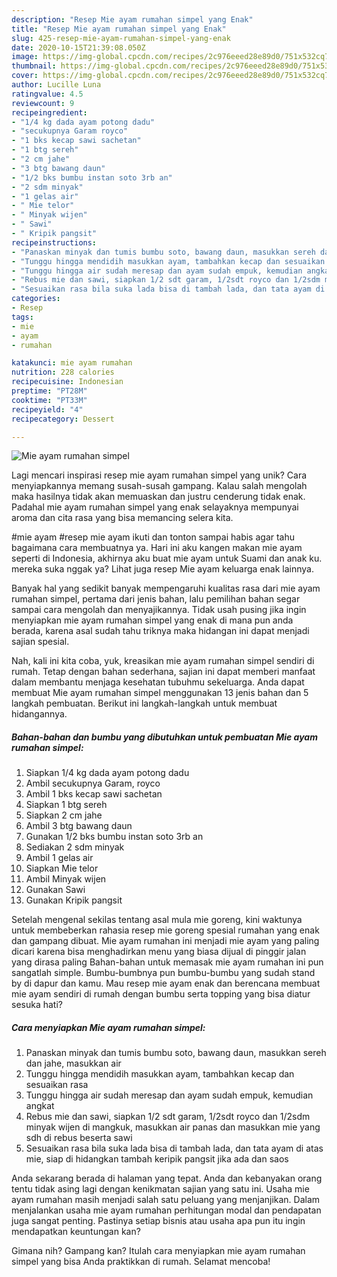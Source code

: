 ```yaml
---
description: "Resep Mie ayam rumahan simpel yang Enak"
title: "Resep Mie ayam rumahan simpel yang Enak"
slug: 425-resep-mie-ayam-rumahan-simpel-yang-enak
date: 2020-10-15T21:39:08.050Z
image: https://img-global.cpcdn.com/recipes/2c976eeed28e89d0/751x532cq70/mie-ayam-rumahan-simpel-foto-resep-utama.jpg
thumbnail: https://img-global.cpcdn.com/recipes/2c976eeed28e89d0/751x532cq70/mie-ayam-rumahan-simpel-foto-resep-utama.jpg
cover: https://img-global.cpcdn.com/recipes/2c976eeed28e89d0/751x532cq70/mie-ayam-rumahan-simpel-foto-resep-utama.jpg
author: Lucille Luna
ratingvalue: 4.5
reviewcount: 9
recipeingredient:
- "1/4 kg dada ayam potong dadu"
- "secukupnya Garam royco"
- "1 bks kecap sawi sachetan"
- "1 btg sereh"
- "2 cm jahe"
- "3 btg bawang daun"
- "1/2 bks bumbu instan soto 3rb an"
- "2 sdm minyak"
- "1 gelas air"
- " Mie telor"
- " Minyak wijen"
- " Sawi"
- " Kripik pangsit"
recipeinstructions:
- "Panaskan minyak dan tumis bumbu soto, bawang daun, masukkan sereh dan jahe, masukkan air"
- "Tunggu hingga mendidih masukkan ayam, tambahkan kecap dan sesuaikan rasa"
- "Tunggu hingga air sudah meresap dan ayam sudah empuk, kemudian angkat"
- "Rebus mie dan sawi, siapkan 1/2 sdt garam, 1/2sdt royco dan 1/2sdm minyak wijen di mangkuk, masukkan air panas dan masukkan mie yang sdh di rebus beserta sawi"
- "Sesuaikan rasa bila suka lada bisa di tambah lada, dan tata ayam di atas mie, siap di hidangkan tambah keripik pangsit jika ada dan saos"
categories:
- Resep
tags:
- mie
- ayam
- rumahan

katakunci: mie ayam rumahan 
nutrition: 228 calories
recipecuisine: Indonesian
preptime: "PT28M"
cooktime: "PT33M"
recipeyield: "4"
recipecategory: Dessert

---
```



![Mie ayam rumahan simpel](https://img-global.cpcdn.com/recipes/2c976eeed28e89d0/751x532cq70/mie-ayam-rumahan-simpel-foto-resep-utama.jpg)

Lagi mencari inspirasi resep mie ayam rumahan simpel yang unik? Cara menyiapkannya memang susah-susah gampang. Kalau salah mengolah maka hasilnya tidak akan memuaskan dan justru cenderung tidak enak. Padahal mie ayam rumahan simpel yang enak selayaknya mempunyai aroma dan cita rasa yang bisa memancing selera kita.

#mie ayam #resep mie ayam ikuti dan tonton sampai habis agar tahu bagaimana cara membuatnya ya. Hari ini aku kangen makan mie ayam seperti di Indonesia, akhirnya aku buat mie ayam untuk Suami dan anak ku. mereka suka nggak ya? Lihat juga resep Mie ayam keluarga enak lainnya.

Banyak hal yang sedikit banyak mempengaruhi kualitas rasa dari mie ayam rumahan simpel, pertama dari jenis bahan, lalu pemilihan bahan segar sampai cara mengolah dan menyajikannya. Tidak usah pusing jika ingin menyiapkan mie ayam rumahan simpel yang enak di mana pun anda berada, karena asal sudah tahu triknya maka hidangan ini dapat menjadi sajian spesial.


Nah, kali ini kita coba, yuk, kreasikan mie ayam rumahan simpel sendiri di rumah. Tetap dengan bahan sederhana, sajian ini dapat memberi manfaat dalam membantu menjaga kesehatan tubuhmu sekeluarga. Anda dapat membuat Mie ayam rumahan simpel menggunakan 13 jenis bahan dan 5 langkah pembuatan. Berikut ini langkah-langkah untuk membuat hidangannya.

<!--inarticleads1-->

##### Bahan-bahan dan bumbu yang dibutuhkan untuk pembuatan Mie ayam rumahan simpel:

1. Siapkan 1/4 kg dada ayam potong dadu
1. Ambil secukupnya Garam, royco
1. Ambil 1 bks kecap sawi sachetan
1. Siapkan 1 btg sereh
1. Siapkan 2 cm jahe
1. Ambil 3 btg bawang daun
1. Gunakan 1/2 bks bumbu instan soto 3rb an
1. Sediakan 2 sdm minyak
1. Ambil 1 gelas air
1. Siapkan  Mie telor
1. Ambil  Minyak wijen
1. Gunakan  Sawi
1. Gunakan  Kripik pangsit


Setelah mengenal sekilas tentang asal mula mie goreng, kini waktunya untuk membeberkan rahasia resep mie goreng spesial rumahan yang enak dan gampang dibuat. Mie ayam rumahan ini menjadi mie ayam yang paling dicari karena bisa menghadirkan menu yang biasa dijual di pinggir jalan yang dirasa paling Bahan-bahan untuk memasak mie ayam rumahan ini pun sangatlah simple. Bumbu-bumbnya pun bumbu-bumbu yang sudah stand by di dapur dan kamu. Mau resep mie ayam enak dan berencana membuat mie ayam sendiri di rumah dengan bumbu serta topping yang bisa diatur sesuka hati? 

<!--inarticleads2-->

##### Cara menyiapkan Mie ayam rumahan simpel:

1. Panaskan minyak dan tumis bumbu soto, bawang daun, masukkan sereh dan jahe, masukkan air
1. Tunggu hingga mendidih masukkan ayam, tambahkan kecap dan sesuaikan rasa
1. Tunggu hingga air sudah meresap dan ayam sudah empuk, kemudian angkat
1. Rebus mie dan sawi, siapkan 1/2 sdt garam, 1/2sdt royco dan 1/2sdm minyak wijen di mangkuk, masukkan air panas dan masukkan mie yang sdh di rebus beserta sawi
1. Sesuaikan rasa bila suka lada bisa di tambah lada, dan tata ayam di atas mie, siap di hidangkan tambah keripik pangsit jika ada dan saos


Anda sekarang berada di halaman yang tepat. Anda dan kebanyakan orang tentu tidak asing lagi dengan kenikmatan sajian yang satu ini. Usaha mie ayam rumahan masih menjadi salah satu peluang yang menjanjikan. Dalam menjalankan usaha mie ayam rumahan perhitungan modal dan pendapatan juga sangat penting. Pastinya setiap bisnis atau usaha apa pun itu ingin mendapatkan keuntungan kan? 

Gimana nih? Gampang kan? Itulah cara menyiapkan mie ayam rumahan simpel yang bisa Anda praktikkan di rumah. Selamat mencoba!

